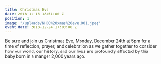 ```yaml
---
title: Christmas Eve
date: 2018-11-15 18:51:00 Z
position: 1
image: "/uploads/NHCC%20xmas%20eve.001.jpeg"
event date: 2018-12-24 17:00:00 Z
---
```


Be sure and join us Christmas Eve, Monday, December 24th at 5pm for a time of reflection, prayer, and celebration as we gather together to consider how our world, our history, and our lives are profoundly affected by this baby born in a manger 2,000 years ago.